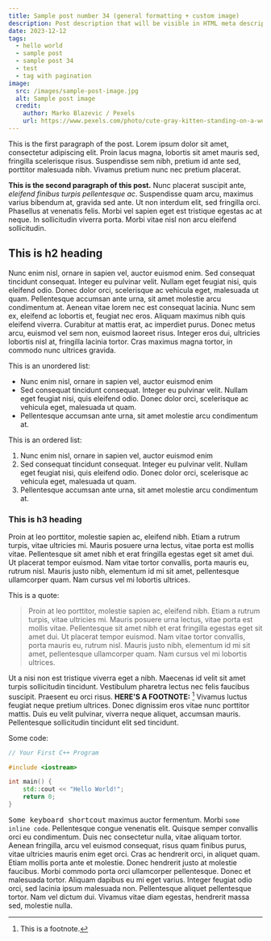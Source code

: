 ```yaml
---
title: Sample post number 34 (general formatting + custom image)
description: Post description that will be visible in HTML meta description.
date: 2023-12-12
tags:
  - hello world
  - sample post
  - sample post 34
  - test
  - tag with pagination
image:
  src: /images/sample-post-image.jpg
  alt: Sample post image
  credit:
    author: Marko Blazevic / Pexels
    url: https://www.pexels.com/photo/cute-gray-kitten-standing-on-a-wooden-flooring-774731/
---
```


This is the first paragraph of the post. Lorem ipsum dolor sit amet, consectetur adipiscing elit. Proin lacus magna, lobortis sit amet mauris sed, fringilla scelerisque risus. Suspendisse sem nibh, pretium id ante sed, porttitor malesuada nibh. Vivamus pretium nunc nec pretium placerat.

**This is the second paragraph of this post.** Nunc placerat suscipit ante, _eleifend finibus turpis pellentesque ac_. Suspendisse quam arcu, maximus varius bibendum at, gravida sed ante. Ut non interdum elit, sed fringilla orci. Phasellus at venenatis felis. Morbi vel sapien eget est tristique egestas ac at neque. In sollicitudin viverra porta. Morbi vitae nisl non arcu eleifend sollicitudin.

## This is h2 heading

Nunc enim nisl, ornare in sapien vel, auctor euismod enim. Sed consequat tincidunt consequat. Integer eu pulvinar velit. Nullam eget feugiat nisi, quis eleifend odio. Donec dolor orci, scelerisque ac vehicula eget, malesuada ut quam. Pellentesque accumsan ante urna, sit amet molestie arcu condimentum at. Aenean vitae lorem nec est consequat lacinia. Nunc sem ex, eleifend ac lobortis et, feugiat nec eros. Aliquam maximus nibh quis eleifend viverra. Curabitur at mattis erat, ac imperdiet purus. Donec metus arcu, euismod vel sem non, euismod laoreet risus. Integer eros dui, ultricies lobortis nisl at, fringilla lacinia tortor. Cras maximus magna tortor, in commodo nunc ultrices gravida.

This is an unordered list:

- Nunc enim nisl, ornare in sapien vel, auctor euismod enim
- Sed consequat tincidunt consequat. Integer eu pulvinar velit. Nullam eget feugiat nisi, quis eleifend odio. Donec dolor orci, scelerisque ac vehicula eget, malesuada ut quam.
- Pellentesque accumsan ante urna, sit amet molestie arcu condimentum at.

This is an ordered list:

1. Nunc enim nisl, ornare in sapien vel, auctor euismod enim
1. Sed consequat tincidunt consequat. Integer eu pulvinar velit. Nullam eget feugiat nisi, quis eleifend odio. Donec dolor orci, scelerisque ac vehicula eget, malesuada ut quam.
1. Pellentesque accumsan ante urna, sit amet molestie arcu condimentum at.

### This is h3 heading

Proin at leo porttitor, molestie sapien ac, eleifend nibh. Etiam a rutrum turpis, vitae ultricies mi. Mauris posuere urna lectus, vitae porta est mollis vitae. Pellentesque sit amet nibh et erat fringilla egestas eget sit amet dui. Ut placerat tempor euismod. Nam vitae tortor convallis, porta mauris eu, rutrum nisl. Mauris justo nibh, elementum id mi sit amet, pellentesque ullamcorper quam. Nam cursus vel mi lobortis ultrices.

This is a quote:

> Proin at leo porttitor, molestie sapien ac, eleifend nibh. Etiam a rutrum turpis, vitae ultricies mi. Mauris posuere urna lectus, vitae porta est mollis vitae. Pellentesque sit amet nibh et erat fringilla egestas eget sit amet dui. Ut placerat tempor euismod. Nam vitae tortor convallis, porta mauris eu, rutrum nisl. Mauris justo nibh, elementum id mi sit amet, pellentesque ullamcorper quam. Nam cursus vel mi lobortis ultrices.

Ut a nisi non est tristique viverra eget a nibh. Maecenas id velit sit amet turpis sollicitudin tincidunt. Vestibulum pharetra lectus nec felis faucibus suscipit. Praesent eu orci risus. **HERE'S A FOOTNOTE:** [^1] Vivamus luctus feugiat neque pretium ultrices. Donec dignissim eros vitae nunc porttitor mattis. Duis eu velit pulvinar, viverra neque aliquet, accumsan mauris. Pellentesque sollicitudin tincidunt elit sed tincidunt.

Some code:

```cpp
// Your First C++ Program

#include <iostream>

int main() {
    std::cout << "Hello World!";
    return 0;
}
```

<kbd>Some keyboard shortcout</kbd> maximus auctor fermentum. Morbi `some inline code`. Pellentesque congue venenatis elit. Quisque semper convallis orci eu condimentum. Duis nec consectetur nulla, vitae aliquam tortor. Aenean fringilla, arcu vel euismod consequat, risus quam finibus purus, vitae ultricies mauris enim eget orci. Cras ac hendrerit orci, in aliquet quam. Etiam mollis porta ante et molestie. Donec hendrerit justo at molestie faucibus. Morbi commodo porta orci ullamcorper pellentesque. Donec et malesuada tortor. Aliquam dapibus eu mi eget varius. Integer feugiat odio orci, sed lacinia ipsum malesuada non. Pellentesque aliquet pellentesque tortor. Nam vel dictum dui. Vivamus vitae diam egestas, hendrerit massa sed, molestie nulla.

[^1]: This is a footnote.
